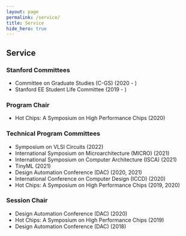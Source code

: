 ```yaml
---
layout: page
permalink: /service/
title: Service
hide_hero: true
---
```


## Service

### Stanford Committees
- Committee on Graduate Studies (C-GS) (2020 - )
- Stanford EE Student Life Committee (2019 - )

### Program Chair
- Hot Chips: A Symposium on High Performance Chips (2020)

### Technical Program Committees
- Symposium on VLSI Circuits (2022)
- International Symposium on Microarchitecture (MICRO) (2021)
- International Symposium on Computer Architecture (ISCA) (2021)
- TinyML (2021)
- Design Automation Conference (DAC) (2020, 2021)
- International Conference on Computer Design (ICCD) (2020)
- Hot Chips: A Symposium on High Performance Chips (2019, 2020)

### Session Chair
- Design Automation Conference (DAC) (2020)
- Hot Chips: A Symposium on High Performance Chips (2019)
- Design Automation Conference (DAC) (2018)
